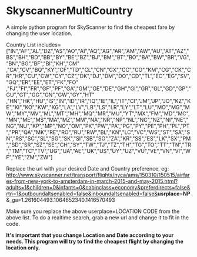 # SkyscannerMultiCountry
A simple python program for SkyScanner to find the cheapest fare by changing the user location.

Country List includes=
["IN","AF","AL","DZ","AS","AO","AI","AQ","AG","AR","AM","AW","AU","AT","AZ","BS","BH","BD","BB","BY","BE","BZ","BJ","BM","BT","BO","BA","BW","BR","VG","BN","BG","BF","BI","KH","CM"
,"CA","CV","BQ","KY","CF","TD","CL","CN","CX","CC","CO","KM","CG","CK","CR","HR","CU","CW","CY","CZ","DK","DJ","DM","DO","CD","TL","EC","EG","SV","GQ","ER","EE","ET","FK","FO"
,"FJ","FI","FR","GF","PF","GA","GM","GE","DE","GH","GI","GR","GL","GD","GP","GU","GT","GG","GN","GW","GY","HT"
,"HN","HK","HU","IS","IN","ID","IR","IQ","IE","IL","IT","CI","JM","JP","JO","KZ","KE","KI","KO","KW","KG","LA","LV","LB","LS","LR","LY","LT","LU","MO","MG","MW","MY","MV","ML","MT","MH","MQ","MR","MU","YT","MX","FM","MD","MC","MN","ME","MS","MA","MZ","MM","NA","NR","NP","NL","NC","NZ","NI","NE","NG","NU","KP","MP","NO","OM","PK","PW","PA","PG","PY","PE","PH","PL","PT","PR","QA","MK","RE","RO","RU","RW","BL","KN","LC","VC","WS","ST","SA","SN","RS","SC","SL","SG","SK","SI","SB","SO","ZA","KR","SS","ES","LK","SX","PM","SD","SR","SZ","SE","CH","SY","TW","TJ","TZ","TH","TG","TO","TT","TN","TR","TM","TC","TV","UG","UA","AE","UK","US","UY","UZ","VU","VE","VN","VI","WF","YE","ZM","ZW"]

Replace the url with your desired Date and Country preference.
eg:
http://www.skyscanner.net/transport/flights/nyca/ams/150310/150515/airfares-from-new-york-to-amsterdam-in-march-2015-and-may-2015.html?adults=1&children=0&infants=0&cabinclass=economy&preferdirects=false&rtn=1&outboundaltsenabled=false&inboundaltsenabled=false&<b>usrplace</b>=<b>NP</b>&_ga=1.261604493.1064652340.1416570493

Make sure you replace the above userplace=LOCATION CODE from the above list.
To do a realtime search, grab a new url and change it to fit in the code. 

<b>It's important that you change Location and Date according to your needs. This program will try to find the cheapest flight by changing the location only.</b>
